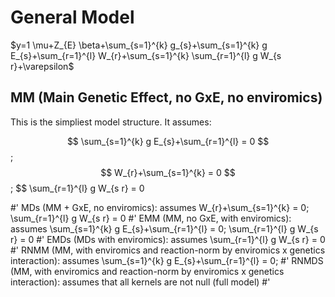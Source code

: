 # General Model

$y=1 \mu+Z_{E} \beta+\sum_{s=1}^{k} g_{s}+\sum_{s=1}^{k} g E_{s}+\sum_{r=1}^{l} W_{r}+\sum_{s=1}^{k} \sum_{r=1}^{l} g W_{s r}+\varepsilon$

## MM (Main Genetic Effect, no GxE, no enviromics)

This is the simpliest model structure. It assumes:

$$ \sum_{s=1}^{k} g E_{s}+\sum_{r=1}^{l} = 0 $$; $$ W_{r}+\sum_{s=1}^{k} = 0 $$; $$ \sum_{r=1}^{l} g W_{s r} = 0

#' MDs (MM + GxE, no enviromics): assumes   W_{r}+\sum_{s=1}^{k} = 0; \sum_{r=1}^{l} g W_{s r} = 0
#' EMM (MM, no GxE, with enviromics): assumes \sum_{s=1}^{k} g E_{s}+\sum_{r=1}^{l} = 0;  \sum_{r=1}^{l} g W_{s r} = 0
#' EMDs (MDs with enviromics): assumes   \sum_{r=1}^{l} g W_{s r} = 0
#' RNMM (MM, with enviromics and reaction-norm by enviromics x genetics interaction): assumes \sum_{s=1}^{k} g E_{s}+\sum_{r=1}^{l} = 0;
#' RNMDS (MM, with enviromics and reaction-norm by enviromics x genetics interaction): assumes that all kernels are not null (full model)
#'

